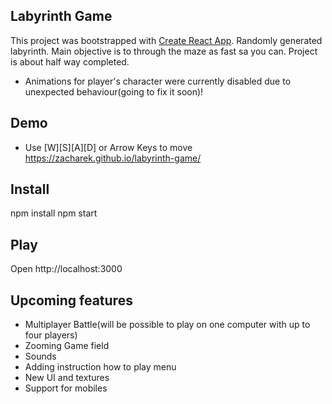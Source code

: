 ## Labyrinth Game
This project was bootstrapped with [Create React App](https://github.com/facebook/create-react-app).
Randomly generated labyrinth. Main objective is to through the maze as fast sa you can. Project is about half way completed. 
+ Animations for player's character were currently disabled due to unexpected behaviour(going to fix it soon)!

## Demo
+ Use [W][S][A][D] or Arrow Keys to move
https://zacharek.github.io/labyrinth-game/

## Install
npm install npm start

## Play
Open http://localhost:3000

## Upcoming features
+ Multiplayer Battle(will be possible to play on one computer with up to four players)
+ Zooming Game field
+ Sounds
+ Adding instruction how to play menu 
+ New UI and textures
+ Support for mobiles